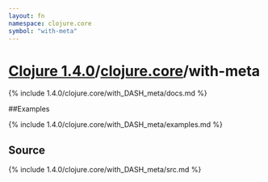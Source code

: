 ```yaml
---
layout: fn
namespace: clojure.core
symbol: "with-meta"
---
```


# [Clojure 1.4.0](../../)/[clojure.core](../)/with-meta

{% include 1.4.0/clojure.core/with_DASH_meta/docs.md %}

##Examples

{% include 1.4.0/clojure.core/with_DASH_meta/examples.md %}
## Source
{% include 1.4.0/clojure.core/with_DASH_meta/src.md %}

